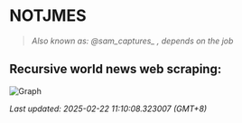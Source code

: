 # NOTJMES                                                 
> <i>Also known as: @sam_captures_ , depends on the job</i>

## Recursive world news web scraping:
![Graph](img/top_news.svg)
<!-- START -->
<i>Last updated: 2025-02-22 11:10:08.323007 (GMT+8)</i>
<!-- END -->